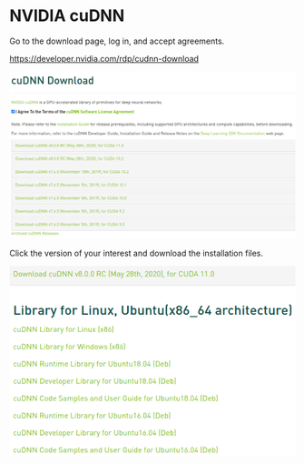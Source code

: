 # NVIDIA cuDNN

Go to the download page, log in, and accept agreements.

https://developer.nvidia.com/rdp/cudnn-download

<img src="images/cudnn_download_page.png">

Click the version of your interest and download the installation files.

<img src="images/cudnn_download_page-most_recent_version.png">